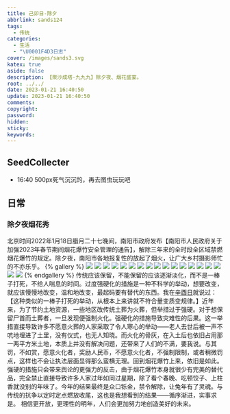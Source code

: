 ```yaml
---
title: 己卯日-除夕
abbrlink: sands124
tags:
  - 传统
categories:
  - 生活
  - "\U0001F4D3日志"
cover: /images/sands3.svg
katex: true
aside: false
description: 【聚沙成塔·九九九】除夕夜、烟花盛宴。
root: ../../
date: 2023-01-21 16:40:50
update: 2023-01-21 16:40:50
comments:
copyright:
password:
hidden:
sticky:
keywords:
---
```


## SeedCollecter
- 16:40 500px死气沉沉的，再去图虫玩玩吧


## 日常
### 除夕夜烟花秀
北京时间2022年1月18日腊月二十七晚间，南阳市政府发布【南阳市人民政府关于加强2023年春节期间烟花爆竹安全管理的通告】，解除三年来的全时段全区域禁燃烟花爆竹的规定。除夕夜，南阳市各地报复性的放起了烟火，让广大乡村摄影师忙的不亦乐乎。
{% gallery %}
<img src="https://img.500px.me/photo/dff7efb584b12a50d685e413b053d3302/885b40c00d7c49ec8c1c8f70f715f76b.jpg!p2"  referrerPolicy="no-referrer" />
<img src="https://img.500px.me/photo/dff7efb584b12a50d685e413b053d3302/442f7dcbe4634719a226ff1dd70173fe.jpg!p2"  referrerPolicy="no-referrer" />
<img src="https://img.500px.me/photo/dff7efb584b12a50d685e413b053d3302/77d1b3dc83a34c18b9dcd30379d53713.jpg!p2"  referrerPolicy="no-referrer" />
<img src="https://img.500px.me/photo/dff7efb584b12a50d685e413b053d3302/4a223625a4f64763adedd46530fd8f33.jpg!p2"  referrerPolicy="no-referrer" />
<img src="https://img.500px.me/photo/dff7efb584b12a50d685e413b053d3302/f8d03f11f8714249933c19cd08b12dcb.jpg!p2"  referrerPolicy="no-referrer" />
<img src="https://img.500px.me/photo/dff7efb584b12a50d685e413b053d3302/ee8ff5f5eac94d71a3facc7d6478feb7.jpg!p2"  referrerPolicy="no-referrer" />
<img src="https://img.500px.me/photo/dff7efb584b12a50d685e413b053d3302/fff6f7caf0924e9fb43f4218c554033e.jpg!p2"  referrerPolicy="no-referrer" />
<img src="https://img.500px.me/photo/dff7efb584b12a50d685e413b053d3302/6047c10a04b248338d23231860ad0995.jpg!p2"  referrerPolicy="no-referrer" />
<img src="https://img.500px.me/photo/dff7efb584b12a50d685e413b053d3302/0881343de10149feae6aa119710a943b.jpg!p2"  referrerPolicy="no-referrer" />
<img src="https://img.500px.me/photo/dff7efb584b12a50d685e413b053d3302/b4fd5e8a07e74351aeabe8977efc2c94.jpg!p2"  referrerPolicy="no-referrer" />
<img src="https://img.500px.me/photo/dff7efb584b12a50d685e413b053d3302/c801d697a1b34a4ab7fa0b4d5c152594.jpg!p2"  referrerPolicy="no-referrer" />
<img src="https://img.500px.me/photo/dff7efb584b12a50d685e413b053d3302/8b180367b0f6404ca932a7c6f403c4bf.jpg!p2"  referrerPolicy="no-referrer" />
<img src="https://img.500px.me/photo/dff7efb584b12a50d685e413b053d3302/7b0f775fe4b34b45be2277cc5c2a637c.jpg!p2"  referrerPolicy="no-referrer" />
<img src="https://img.500px.me/photo/dff7efb584b12a50d685e413b053d3302/aefb786f83114bf39a90a5032bb84ff0.jpg!p2"  referrerPolicy="no-referrer" />
<img src="https://img.500px.me/photo/dff7efb584b12a50d685e413b053d3302/f5a4e058578146f884b4d891c88b82bd.jpg!p2"  referrerPolicy="no-referrer" />
<img src="https://img.500px.me/photo/dff7efb584b12a50d685e413b053d3302/ae9e9bb5da94462290513beae23dc9dc.jpg!p2"  referrerPolicy="no-referrer" />
<img src="https://img.500px.me/photo/dff7efb584b12a50d685e413b053d3302/8185deeeaeb144dba7e0f23e0d59bdfb.jpg!p2"  referrerPolicy="no-referrer" />
<img src="https://img.500px.me/photo/dff7efb584b12a50d685e413b053d3302/8648bd5491724eeebbcf72cbbd805369.jpg!p2"  referrerPolicy="no-referrer" />
{% endgallery %}
传统应该保留，不能保留的应该逐渐淡化，而不是一棒子打死，不给人喘息的时间。过度强硬化的措施是一种不科学的举动，想要改变，就应该慢慢地改变，温和地改变，最起码要有替代的东西。我在[辛酉日](/2023/sands106)就说过：【这种类似的一棒子打死的举动，从根本上来讲就不符合量变质变规律。】近年来，为了节约土地资源，一些地区改传统土葬为火葬，但举措过于强硬。对于想保留尸首而土葬者，一旦发现便强制火化。强硬化的措施导致灾难性的后果。这一举措直接导致许多不愿意火葬的人家采取了令人寒心的举动——老人去世后被一声不吭地埋进了土里，没有仪式，也无人知晓。而火化的骨灰，在入土后也依旧占用那一两平方米土地，本质上并没有解决问题，还带来了人们的不满，要我说。与其罚，不如赏，愿意火化者，奖励人民币，不愿意火化者，不强制限制，或者稍微罚点，这样也不会让执法层面显得那么蛮横无理。回到烟花爆竹上来，依旧是如此。强硬的措施只会带来舆论的更强力的反击，由于烟花爆竹本身就很少有完美的替代品，完全禁止直接导致许多人家过年如同过星期，除了看个春晚、吃顿饺子、上柱香就没别的年味了。今年的结果最终是众口铄金，禁令解除，让兔年有了灵魂。与传统的抗争以定时定点燃放收尾，这也是我想看到的结果——循序渐进，实事求是。
相信更开放，更理性的明年，人们会更加努力地创造美好的未来。

